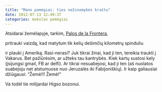 ```yaml
---
title: "Mano pomėgiai: ties nežinomybės kraštu"
date: 2012-07-13 12:49:37
categories: mokslas pomėgiai
---
```


Atsidarai žemėlapyje, tarkim, [Palos de la Frontera](https://maps.google.com/maps?q=Palos+de+la+Frontera&ie=UTF8&ll=37.22821,-6.9007&spn=0.029489,0.038581&hnear=Palos+de+la+Frontera,+Province+of+Huelva,+Andal%C5%ABzija,+Ispanija&t=v&z=15),

pritrauki vaizdą, kad matytum tik kelių dešimčių kilometrų spinduliu

ir plauki į Ameriką. Rasi-nerasi? Juk tikrai žinai, kad ji ten, tereikia traukti į Vakarus. Bet pažiūrėsim, ar užteks tau kantrybės. Kiek kartų sustosi kely (įsijungsi gmail, FB ar delfi). Ar tikrai nesuabejosi, kad ji ten (aš nuolatos suabejoju net atstumuose nuo Jeruzalės iki Fabijoniškių). Ir kaip galiausiai džiūgausi: “Žemė!!! Žemė!”

Va todėl tie milijardai Higso bozonui.
